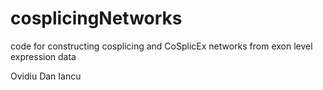 # cosplicingNetworks
code for constructing cosplicing and CoSplicEx networks from exon level expression data

Ovidiu Dan Iancu
